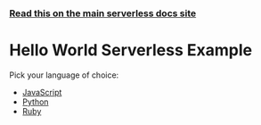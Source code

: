 <!--
title: Hello World Example
menuText: Hello World Example
description: Example of creating a Hello World function in Node.js and Python with the Serverless framework
layout: Doc
-->

<!-- DOCS-SITE-LINK:START automatically generated  -->
### [Read this on the main serverless docs site](https://www.serverless.com/framework/docs/providers/aws/examples/hello-world/)
<!-- DOCS-SITE-LINK:END -->

# Hello World Serverless Example 

Pick your language of choice:

* [JavaScript](./node)
* [Python](./python)
* [Ruby](./ruby)
